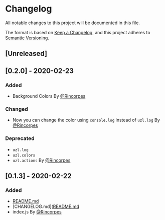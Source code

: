 # Changelog
All notable changes to this project will be documented in this file.

The format is based on [Keep a Changelog](https://keepachangelog.com/en/1.0.0/),
and this project adheres to [Semantic Versioning](https://semver.org/spec/v2.0.0.html).

## [Unreleased]

## [0.2.0] - 2020-02-23
### Added
* Background Colors By [@Rincorpes](https://github.com/Rincorpes)
### Changed
* Now you can change the color using `console.log` instead of `uzl.log` By [@Rincorpes](https://github.com/Rincorpes)
### Deprecated
* `uzl.log`
* `uzl.colors`
* `uzl.actions` By [@Rincorpes](https://github.com/Rincorpes)

## [0.1.3] - 2020-02-22
### Added
* [README.md](https://github.com/Rincorpes/unizend-cli/README.md) 
* [CHANGELOG.md]([README.md](https://github.com/Rincorpes/unizend-cli/README.md)
* index.js By [@Rincorpes](https://github.com/Rincorpes)
